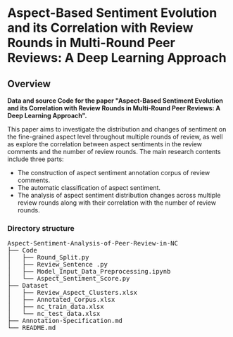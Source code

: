 # Aspect-Based Sentiment Evolution and its Correlation with Review Rounds in Multi-Round Peer Reviews: A Deep Learning Approach

## Overview
<b> Data and source Code for the paper "Aspect-Based Sentiment Evolution and its Correlation with Review Rounds in Multi-Round Peer Reviews: A Deep Learning Approach".</b>

This paper aims to investigate the distribution and changes of sentiment on the fine-grained aspect level throughout multiple rounds of review, as well as explore the correlation between aspect sentiments in the review comments and the number of review rounds.
The main research contents include three parts: 
* The construction of aspect sentiment annotation corpus of review comments.
* The automatic classification of aspect sentiment.
* The analysis of aspect sentiment distribution changes across multiple review rounds along with their correlation with the number of review rounds.

### Directory structure
<pre>
Aspect-Sentiment-Analysis-of-Peer-Review-in-NC                Root directory
├── Code                                                      Source code folder
│   ├── Round_Split.py                                        Source code for review rounds segmentation
│   ├── Review_Sentence .py                                   Source code for extracting sentences containing comments on aspects
│   ├── Model_Input_Data_Preprocessing.ipynb                  Source code for preprocessing of data input to the model
│   └── Aspect_Sentiment_Score.py                             Source code for calculating aspect sentiment score
├── Dataset                                                   Dataset folder
│   ├── Review_Aspect_Clusters.xlsx                           Aspect clusters of peer review comments
│   ├── Annotated_Corpus.xlsx                                 Our annotated dataset
│   ├── nc_train_data.xlsx                                    Training dataset
│   └── nc_test_data.xlsx                                     Testing dataset
├── Annotation-Specification.md                               Aspect-level sentiment annotation specification for peer review comments
└── README.md
</pre>
